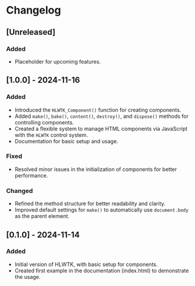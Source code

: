 # Changelog

## [Unreleased]
### Added
- Placeholder for upcoming features.

## [1.0.0] - 2024-11-16
### Added
- Introduced the `HLWTK_Component()` function for creating components.
- Added `make()`, `bake()`, `content()`, `destroy()`, and `dispose()` methods for controlling components.
- Created a flexible system to manage HTML components via JavaScript with the `HLWTK` control system.
- Documentation for basic setup and usage.

### Fixed
- Resolved minor issues in the initialization of components for better performance.

### Changed
- Refined the method structure for better readability and clarity.
- Improved default settings for `make()` to automatically use `document.body` as the parent element.

## [0.1.0] - 2024-11-14
### Added
- Initial version of HLWTK, with basic setup for components.
- Created first example in the documentation (index.html) to demonstrate the usage.
